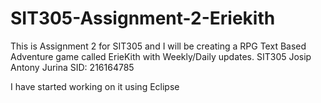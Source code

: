 # SIT305-Assignment-2-Eriekith
This is Assignment 2 for SIT305 and I will be creating a RPG Text Based Adventure game called ErieKith with Weekly/Daily updates.
SIT305
Josip Antony Jurina
SID: 216164785


I have started working on it using Eclipse


